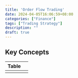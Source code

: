 ```yaml
---
title: 'Order Flow Trading'
date: 2024-04-05T16:06:59+08:00
categories: ["Finance"]
tags: ["Trading Strategy"]
description: ""
draft: true
---
```


## Key Concepts

| Table |     |
| ----- | --- |
|       |     |
